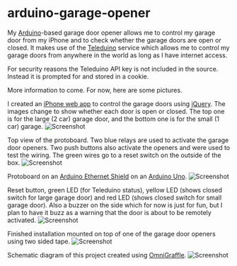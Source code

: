 arduino-garage-opener
=====================

My [Arduino](http://www.arduino.cc/)-based garage door opener allows me to control my garage door from my iPhone and to check whether the garage doors are open or closed.  It makes use of the [Teleduino](http://www.teleduino.org/) service which allows me to control my garage doors from anywhere in the world as long as I have internet access.  

For security reasons the Teleduino API key is not included in the source.  Instead it is prompted for and stored in a cookie. 

More information to come. For now, here are some pictures.

I created an [iPhone web app](http://www.apple.com/webapps/whatarewebapps.html) to control the garage doors using [jQuery](http://jquery.com/).  The images change to show whether each door is open or closed.  The top one is for the large (2 car) garage door, and the bottom one is for the small (1 car) garage.
![Screenshot](https://github.com/downloads/mhazelwood/arduino-garage-opener/iPhoneScreenshot.png)

Top view of the protoboard.  Two blue relays are used to activate the garage door openers.  Two push buttons also activate the openers and were used to test the wiring.  The green wires go to a reset switch on the outside of the box.
![Screenshot](https://github.com/downloads/mhazelwood/arduino-garage-opener/InsideBox.JPG)

Protoboard on an [Arduino Ethernet Shield](http://arduino.cc/en/Main/ArduinoEthernetShield) on an [Arduino Uno](http://arduino.cc/en/Main/ArduinoBoardUno).
![Screenshot](https://github.com/downloads/mhazelwood/arduino-garage-opener/SideView.JPG)

Reset button, green LED (for Teleduino status), yellow LED (shows closed switch for large garage door) and red LED (shows closed switch for small garage door). Also a buzzer on the side which for now is just for fun, but I plan to have it buzz as a warning that the door is about to be remotely activated.
![Screenshot](https://github.com/downloads/mhazelwood/arduino-garage-opener/OutsideBox.JPG)

Finished installation mounted on top of one of the garage door openers using two sided tape.
![Screenshot](https://github.com/downloads/mhazelwood/arduino-garage-opener/FinishedInstall.JPG)

Schematic diagram of this project created using [OmniGraffle](http://www.omnigroup.com/products/omnigraffle/).
![Screenshot](https://github.com/downloads/mhazelwood/arduino-garage-opener/Schematic.png)

